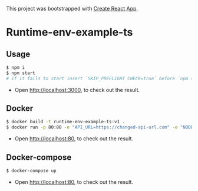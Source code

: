 This project was bootstrapped with [Create React App](https://github.com/facebook/create-react-app).

# Runtime-env-example-ts

## Usage

```sh
$ npm i
$ npm start
# if it fails to start insert `SKIP_PREFLIGHT_CHECK=true` before `npm start`
```

- Open [http://localhost:3000](http://localhost:3000), to check out the result.

## Docker

```sh
$ docker build -t runtime-env-example-ts:v1 .
$ docker run -p 80:80 -e "API_URL=https://changed-api-url.com" -e "NODE_ENV=production" runtime-env-example-ts:v1
```

- Open [http://localhost:80](http://localhost:80), to check out the result.

## Docker-compose

```sh
$ docker-compose up
```

- Open [http://localhost:80](http://localhost:80), to check out the result.
